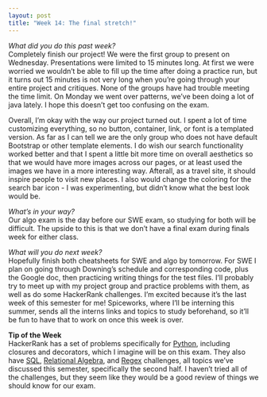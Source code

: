 ```yaml
---
layout: post
title: "Week 14: The final stretch!"
---
```

*What did you do this past week?*   
Completely finish our project!  We were the first group to present on Wednesday.  Presentations were limited to 15 minutes long.  At first we were worried we wouldn’t be able to fill up the time after doing a practice run, but it turns out 15 minutes is not very long when you’re going through your entire project and critiques.  None of the groups have had trouble meeting the time limit.  On Monday we went over patterns, we’ve been doing a lot of java lately.  I hope this doesn’t get too confusing on the exam.

Overall, I’m okay with the way our project turned out.  I spent a lot of time customizing everything, so no button, container, link, or font is a templated version.  As far as I can tell we are the only group who does not have default Bootstrap or other template elements.  I do wish our search functionality worked better and that I spent a little bit more time on overall aesthetics so that we would have more images across our pages, or at least used the images we have in a more interesting way.  Afterall, as a travel site, it should inspire people to visit new places.  I also would change the coloring for the search bar icon - I was experimenting, but didn’t know what the best look would be.

*What’s in your way?*   
Our algo exam is the day before our SWE exam, so studying for both will be difficult.  The upside to this is that we don’t have a final exam during finals week for either class.

*What will you do next week?*   
Hopefully finish both cheatsheets for SWE and algo by tomorrow.  For SWE I plan on going through Downing’s schedule and corresponding code, plus the Google doc, then practicing writing things for the test files.  I’ll probably try to meet up with my project group and practice problems with them, as well as do some HackerRank challenges.
I’m excited because it’s the last week of this semester for me!  Spiceworks, where I’ll be interning this summer, sends all the interns links and topics to study beforehand, so it’ll be fun to have that to work on once this week is over.

**Tip of the Week**   
HackerRank has a set of problems specifically for [Python](https://www.hackerrank.com/domains/python/py-introduction), including closures and decorators, which I imagine will be on this exam.  They also have [SQL](https://www.hackerrank.com/domains/sql/select), [Relational Algebra](https://www.hackerrank.com/domains/databases/relational-algebra), and [Regex](https://www.hackerrank.com/domains/regex/re-introduction) challenges, all topics we’ve discussed this semester, specifically the second half.  I haven’t tried all of the challenges, but they seem like they would be a good review of things we should know for our exam.
